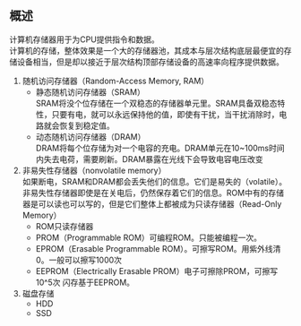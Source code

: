 ## 概述
计算机存储器用于为CPU提供指令和数据。  
计算机的存储，整体效果是一个大的存储器池，其成本与层次结构底层最便宜的存储设备相当，但是却以接近于层次结构顶部存储设备的高速率向程序提供数据。  

1. 随机访问存储器（Random-Access Memory, RAM）
    + 静态随机访问存储器（SRAM）  
SRAM将没个位存储在一个双稳态的存储器单元里。SRAM具备双稳态特性，只要有电，就可以永远保持他的值，即使有干扰，当干扰消除时，电路就会恢复到稳定值。
    + 动态随机访问存储器（DRAM）  
DRAM将每个位存储为对一个电容的充电。DRAM单元在10~100ms时间内失去电荷，需要刷新。DRAM暴露在光线下会导致电容电压改变
2. 非易失性存储器（nonvolatile memory）  
如果断电，SRAM和DRAM都会丢失他们的信息。它们是易失的（volatile）。非易失性存储器即使是在关电后，仍然保存着它们的信息。ROM中有的存储器是可以读也可以写的，但是它们整体上都被成为只读存储器（Read-Only Memory）
    + ROM只读存储器
    + PROM（Programmable ROM）可编程ROM。只能被编程一次。
    + EPROM（Erasable Programmable ROM）。可擦写ROM。用紫外线清0。一般可以擦写1000次
    + EEPROM（Electrically Erasable PROM）电子可擦除PROM，可擦写10^5次
闪存基于EEPROM。
3. 磁盘存储
    + HDD
    + SSD